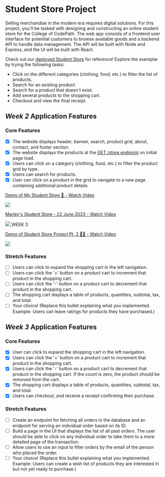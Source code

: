 # Student Store Project

Selling merchandise in the modern era requires digital solutions. For this project, you'll be tasked with designing and constructing an online student store for the College of CodePath. The web app consists of a frontend user interface for potential customers to browse available goods and a backend API to handle data management. The API will be built with Node and Express, and the UI will be built with React.

Check out our [deployed Student Store](https://codepath-student-store-demo.surge.sh/) for reference! Explore the exemplar by trying the following tasks:

- Click on the different categories (clothing, food, etc.) to filter the list of products.
- Search for an existing product.
- Search for a product that doesn't exist.
- Add several products to the shopping cart.
- Checkout and view the final receipt.

## *Week 2* Application Features

### Core Features

- [X] The website displays header, banner, search, product grid, about, contact, and footer section.
- [X] The website displays the products at the [GET /store endpoint](https://codepath-store-api.herokuapp.com/store) on initial page load.
- [X] Users can click on a category (clothing, food, etc.) to filter the product grid by type.
- [X] Users can search for products.
- [X] User can click on a product in the grid to navigate to a new page containing additional product details.

<a href="https://www.loom.com/share/9a0f62c9d7ab46329a9f20c1950b58eb">
    <p>Demo of My Student Store 🎥 - Watch Video</p>
    <img style="max-width:300px;" src="https://cdn.loom.com/sessions/thumbnails/9a0f62c9d7ab46329a9f20c1950b58eb-with-play.gif">
  </a>
<a href="https://www.loom.com/share/bc1dcf77112c445bbc866bdc2973189c">
    <p>Marley's Student Store - 22 June 2023 - Watch Video</p>
    <img style="max-width:300px;" src="https://cdn.loom.com/sessions/thumbnails/bc1dcf77112c445bbc866bdc2973189c-with-play.gif">
  </a>
WEEK 3
  <a href="https://www.loom.com/share/0ff424f832c849fda8114f0112c8e586">
    <p>Demo of Student Store Project Pt. 2 👨‍💻 - Watch Video</p>
    <img style="max-width:300px;" src="https://cdn.loom.com/sessions/thumbnails/0ff424f832c849fda8114f0112c8e586-with-play.gif">
  </a>

### Stretch Features

- [ ] Users can click to expand the shopping cart in the left navigation.
- [ ] Users can click the '+' button on a product cart to increment that product in the shopping cart.
- [ ] Users can click the '-' button on a product cart to decrement that product in the shopping cart.
- [ ] The shopping cart displays a table of products, quantities, subtotal, tax, and total.
- [ ] Your choice! (Replace this bullet explaining what you implemented. Example: Users can leave ratings for products they have purchased.)

## *Week 3* Application Features

### Core Features

- [x] User can click to expand the shopping cart in the left navigation.
- [x] Users can click the '+' button on a product cart to increment that product in the shopping cart.
- [x] Users can click the '-' button on a product cart to decrement that product in the shopping cart. If the count is zero, the product should be removed from the cart.
- [x] The shopping cart displays a table of products, quantities, subtotal, tax, and total.
- [x] Users can checkout, and receive a receipt confirming their purchase.

### Stretch Features

- [ ] Create an endpoint for fetching all orders in the database and an endpoint for serving an individual order based on its ID.
- [ ] Build a page in the UI that displays the list of all past orders. The user should be able to click on any individual order to take them to a more detailed page of the transaction.
- [ ] Allow users to use an input to filter orders by the email of the person who placed the order.
- [ ] Your choice! (Replace this bullet explaining what you implemented. Example: Users can create a wish list of products they are interested in but not yet ready to purchase.)

